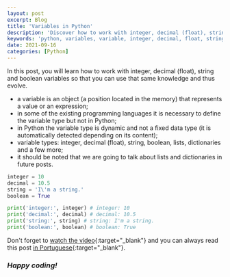 ```yaml
---
layout: post
excerpt: Blog
title: 'Variables in Python'
description: 'Discover how to work with integer, decimal (float), string and boolean variables in the Python programming language. Get answers to your questions with the theory and examples presented.'
keywords: 'python, variables, variable, integer, decimal, float, string, boolean, post'
date: 2021-09-16
categories: [Python]
---
```


In this post, you will learn how to work with integer, decimal (float), string and boolean variables so that you can use that same knowledge and thus evolve.

- a variable is an object (a position located in the memory) that represents a value or an expression;
- in some of the existing programming languages it is necessary to define the variable type but not in Python;
- in Python the variable type is dynamic and not a fixed data type (it is automatically detected depending on its content);
- variable types: integer, decimal (float), string, boolean, lists, dictionaries and a few more;
- it should be noted that we are going to talk about lists and dictionaries in future posts.

```python
integer = 10
decimal = 10.5
string = 'I\'m a string.'
boolean = True

print('integer:', integer) # integer: 10
print('decimal:', decimal) # decimal: 10.5
print('string:', string) # string: I'm a string.
print('boolean:', boolean) # boolean: True
```

Don't forget to [watch the vídeo](https://youtu.be/fLeUijcIAiw){:target="\_blank"} and you can always read this post [in Portuguese](https://caffeinealgorithm.com/blog/20210916/variaveis-em-python/){:target="\_blank"}.

### _Happy coding!_
